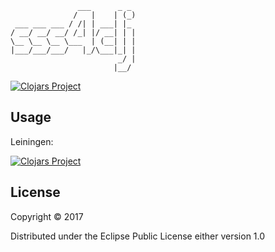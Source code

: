 	               ___      _ _ 
	              /   |    | (_)
	 ___ ___ ___ / /| | ___| |_ 
	/ __/ __/ __/ /_| |/ __| | |
	\__ \__ \__ \___  | (__| | |
	|___/___/___/   |_/\___|_| |
	                        _/ |
	                       |__/ 
[![Clojars Project](https://img.shields.io/clojars/v/sss4clj.svg)](https://clojars.org/sss4clj)

## Usage
Leiningen:

[![Clojars Project](https://clojars.org/sss4clj/latest-version.svg)](http://clojars.org/sss4clj)

## License

Copyright © 2017

Distributed under the Eclipse Public License either version 1.0
